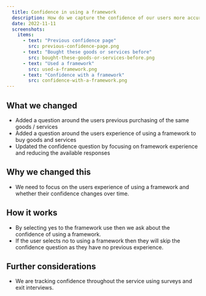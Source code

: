 ```yaml
---
  title: Confidence in using a framework
  description: How do we capture the confidence of our users more accurately as they move through the service
  date: 2022-11-11
  screenshots:
    items:
      - text: "Previous confidence page"
        src: previous-confidence-page.png
      - text: "Bought these goods or services before"
        src: bought-these-goods-or-services-before.png
      - text: "Used a framework"
        src: used-a-framework.png
      - text: "Confidence with a framework"
        src: confidence-with-a-framework.png
---
```


## What we changed

- Added a question around the users previous purchasing of the same goods / services
- Added a question around the users experience of using a framework to buy goods and services
- Updated the confidence question by focusing on framework experience and reducing the available responses

## Why we changed this

- We need to focus on the users experience of using a framework and whether their confidence changes over time.

## How it works

- By selecting yes to the framework use then we ask about the confidence of using a framework.
- If the user selects no to using a framework then they will skip the confidence question as they have no previous experience.

## Further considerations

- We are tracking confidence throughout the service using surveys and exit interviews.